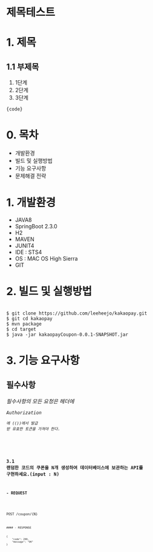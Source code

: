제목테스트 
=============
# 1. 제목
## 1.1 부제목
1. 1단계 
2. 2단계
3. 3단계 
<pre><code>{code}</code></pre>
# 0. 목차
* 개발환경 
* 빌드 및 실행방법
* 기능 요구사항
* 문제해결 전략 

# 1. 개발환경 
* JAVA8 
* SpringBoot 2.3.0
* H2
* MAVEN 
* JUNIT4
* IDE : STS4
* OS : MAC OS High Sierra
* GIT 

# 2. 빌드 및 실행방법
<pre><code>
$ git clone https://github.com/leeheejo/kakaopay.git
$ git cd kakaopay 
$ mvn package 
$ cd target 
$ java -jar kakaopayCoupon-0.0.1-SNAPSHOT.jar
</code></pre>

# 3. 기능 요구사항 
## 필수사항 
###### 필수사항의 모든 요청은 헤더에 <pre><code>Authorization<pre><code>에 (())에서 발급 받 유효한 토큰을 가져야 한다. 
### 3.1 랜덤한 코드의 쿠폰을 N개 생성하여 데이터베이스에 보관하는 API를 구현하세요.(input : N) 
#### - REQUEST
<pre><code>
POST /coupon/{N}
<pre><code>

#### - RESPONSE
<pre><code>
{
    "code": 200,
    "message": "OK"
}
<pre><code>
